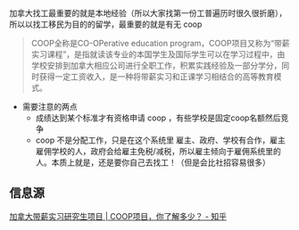 加拿大找工最重要的就是本地经验（所以大家找第一份工普遍历时很久很折磨），所以以找工移民为目的的留学，最重要的就是有无 coop

>COOP全称是CO-OPerative education program，COOP项目又称为“带薪实习课程”，是指就读该专业的本国学生及国际学生可以在学习过程中，由学校安排到加拿大相应公司进行全职工作，积累实践经验及一部分学分，同时获得一定工资收入，是一种将带薪实习和正课学习相结合的高等教育模式。


- 需要注意的两点
	- 成绩达到某个标准才有资格申请 coop ，有些学校是固定coop名额然后竞争
	- coop 不是分配工作，只是在这个系统里 雇主、政府、学校有合作，雇主雇佣学校的人，政府会给雇主免税/减税，所以雇主倾向于雇佣系统里的人。本质上就是，还是要你自己去找工！（但是会比社招容易很多）

## 信息源

[加拿大带薪实习研究生项目 | COOP项目，你了解多少？ - 知乎](https://zhuanlan.zhihu.com/p/143475943)